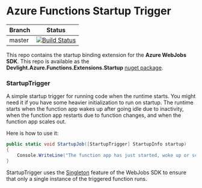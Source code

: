 ﻿Azure Functions Startup Trigger
===

|Branch|Status|
|---|---|
|master|[![Build Status](https://dev.azure.com/devlight/azure-functions-extensions-startup/_apis/build/status/eugenpodaru.azure-functions-extensions-startup?branchName=master)](https://dev.azure.com/devlight/azure-functions-extensions-startup/_build/latest?definitionId=5&branchName=master)|


This repo contains the startup binding extension for the **Azure WebJobs SDK**. This repo is available as the **Devlight.Azure.Functions.Extensions.Startup** [nuget package](http://www.nuget.org/packages/Devlight.Azure.Functions.Extensions.Startup).

### StartupTrigger

A simple startup trigger for running code when the runtime starts. You might need it if you have some heavier initialization to run on startup. 
The runtime starts when the function app wakes up after going idle due to inactivity, when the function app restarts due to function changes, and when the function app scales out.

Here is how to use it:

```csharp
public static void StartupJob([StartupTrigger] StartupInfo startup)
{
    Console.WriteLine("The function app has just started, woke up or scaled out!");
}
```
StartupTrigger uses the [Singleton](https://github.com/Azure/azure-webjobs-sdk/wiki/Singleton) feature of the WebJobs SDK to ensure that only a single instance of the triggered function runs.